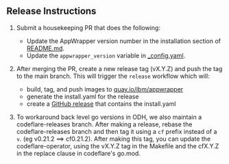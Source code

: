 ## Release Instructions

1. Submit a housekeeping PR that does the following:
   + Update the AppWrapper version number in the installation section of [README.md](../README.md#Installation).
   + Update the `appwrapper_version` variable in [_config.yaml](../site/_config.yaml).

2. After merging the PR, create a new release tag (vX.Y.Z) and push the
tag to the main branch.  This will trigger the `release` workflow which
will:
   + build, tag, and push images to [quay.io/ibm/appwrapper](https://quay.io/repository/ibm/appwrapper)
   + generate the install.yaml for the release
   + create a [GitHub release](https://github.com/project-codeflare/appwrapper/releases) that contains the install.yaml

3. To workaround back level go versions in ODH, we also maintain a
   codeflare-releases branch.  After making a release, rebase the
   codeflare-releases branch and then tag it using a `cf` prefix
   instead of a `v`. (eg v0.21.2 ==> cf0.21.2).  After making this
   tag, you can update the codeflare-operator, using the vX.Y.Z tag in
   the Makefile and the cfX.Y.Z in the replace clause in codeflare's
   go.mod.
